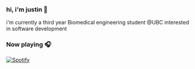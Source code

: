 ### hi, i'm justin 👋

i'm currently a third year Biomedical engineering student @UBC interested in software development

### Now playing 🎧
[![Spotify](https://novatorem-blush.vercel.app/api/spotify)](https://open.spotify.com/user/justinlisteningtomusic123)





